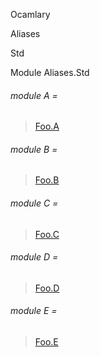 Ocamlary

Aliases

Std

Module Aliases.Std

<a id="module-A"></a>

###### module A =

> [Foo.A](Ocamlary.Aliases.Foo.A.md)


<a id="module-B"></a>

###### module B =

> [Foo.B](Ocamlary.Aliases.Foo.B.md)


<a id="module-C"></a>

###### module C =

> [Foo.C](Ocamlary.Aliases.Foo.C.md)


<a id="module-D"></a>

###### module D =

> [Foo.D](Ocamlary.Aliases.Foo.D.md)


<a id="module-E"></a>

###### module E =

> [Foo.E](Ocamlary.Aliases.Foo.E.md)
